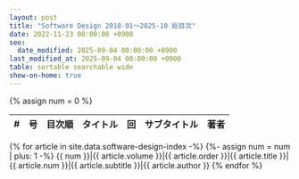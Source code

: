 ```yaml
---
layout: post
title: "Software Design 2018-01～2025-10 総目次"
date: 2022-11-23 00:00:00 +0900
seo:
  date_modified: 2025-09-04 00:00:00 +0900
last_modified_at: 2025-09-04 00:00:00 +0900
table: sortable searchable wide
show-on-home: true
---
```


{% assign num = 0 %}

\#|号|目次順|タイトル|回|サブタイトル|著者
-:|-|-:|-|-|-|-
{% for article in site.data.software-design-index -%}
{%- assign num = num | plus: 1 -%}
{{ num }}|<span>{{ article.volume }}</span>|{{ article.order }}|{{ article.title }}|{{ article.num }}|{{ article.subtitle }}|{{ article.author }}
{% endfor %}
